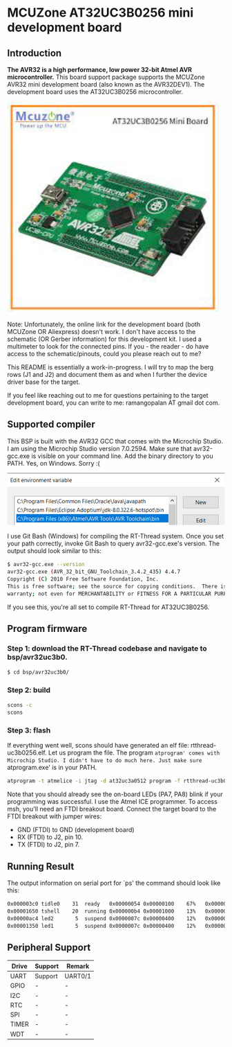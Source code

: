 # MCUZone AT32UC3B0256 mini development board

## Introduction

**The AVR32 is a high performance, low power 32-bit Atmel AVR
microcontroller.** This board support package supports the MCUZone
AVR32 mini development board (also known as the AVR32DEV1). The
development board uses the AT32UC3B0256 microcontroller.

![board-snap](figures/board-snap.png)

Note: Unfortunately, the online link for the development board (both
MCUZone OR Aliexpress) doesn't work. I don't have access to the
schematic (OR Gerber information) for this development kit. I used a
multimeter to look for the connected pins. If you - the reader - do
have access to the schematic/pinouts, could you please reach out to
me?

This README is essentially a work-in-progress. I will try to map the
berg rows (J1 and J2) and document them as and when I further the
device driver base for the target.

If you feel like reaching out to me for questions pertaining to the
target development board, you can write to me: ramangopalan AT gmail
dot com.

## Supported compiler

This BSP is built with the AVR32 GCC that comes with the Microchip
Studio. I am using the Microchip Studio version 7.0.2594. Make sure
that avr32-gcc.exe is visible on your command line. Add the binary
directory to you PATH. Yes, on Windows. Sorry :(

![env-windows-avr32-gcc](figures/env-windows-avr32-gcc.png)

I use Git Bash (Windows) for compiling the RT-Thread system. Once you
set your path correctly, invoke Git Bash to query avr32-gcc.exe's
version. The output should look similar to this:

```bash
$ avr32-gcc.exe --version
avr32-gcc.exe (AVR_32_bit_GNU_Toolchain_3.4.2_435) 4.4.7
Copyright (C) 2010 Free Software Foundation, Inc.
This is free software; see the source for copying conditions.  There is NO
warranty; not even for MERCHANTABILITY or FITNESS FOR A PARTICULAR PURPOSE.
```

If you see this, you're all set to compile RT-Thread for AT32UC3B0256.

## Program firmware

### Step 1: download the RT-Thread codebase and navigate to bsp/avr32uc3b0.

```bash
$ cd bsp/avr32uc3b0/
```

### Step 2: build

```bash
scons -c
scons
```

### Step 3: flash

If everything went well, scons should have generated an elf file:
rtthread-uc3b0256.elf. Let us program the file. The program `atprogram'
comes with Microchip Studio. I didn't have to do much here. Just make sure
`atprogram.exe' is in your PATH.

```bash
atprogram -t atmelice -i jtag -d at32uc3a0512 program -f rtthread-uc3b0256.elf
```

Note that you should already see the on-board LEDs (PA7, PA8) blink if your
programming was successful. I use the Atmel ICE programmer. To access
msh, you'll need an FTDI breakout board. Connect the target board to
the FTDI breakout with jumper wires:

- GND (FTDI) to GND (development board)
- RX (FTDI) to J2, pin 10.
- TX (FTDI) to J2, pin 7.

## Running Result

The output information on serial port for `ps' the command should look like this:

```bash
0x000003c0 tidle0    31  ready   0x00000054 0x00000100    67%   0x00000009 OK
0x00001650 tshell    20  running 0x000000b4 0x00001000    13%   0x0000000a OK
0x00000ac4 led2       5  suspend 0x0000007c 0x00000400    12%   0x0000000a EINTRPT
0x00001350 led1       5  suspend 0x0000007c 0x00000400    12%   0x00000005 EINTRPT
```

## Peripheral Support

| Drive | Support | Remark  |
| ----- | ------- | ------- |
| UART  | Support | UART0/1 |
| GPIO  | -       | -       |
| I2C   | -       | -       |
| RTC   | -       | -       |
| SPI   | -       | -       |
| TIMER | -       | -       |
| WDT   | -       | -       |

